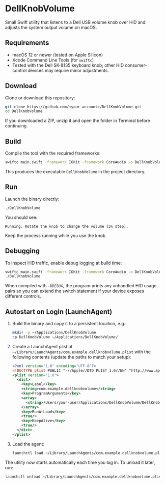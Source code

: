 # DellKnobVolume

Small Swift utility that listens to a Dell USB volume knob over HID and adjusts the system output volume on macOS.

## Requirements
- macOS 12 or newer (tested on Apple Silicon)
- Xcode Command Line Tools (for `swiftc`)
- Tested with the Dell SK-8135 keyboard knob; other HID consumer-control devices may require minor adjustments.

## Download
Clone or download this repository:

```bash
git clone https://github.com/<your-account>/DellKnobVolume.git
cd DellKnobVolume
```

If you downloaded a ZIP, unzip it and open the folder in Terminal before continuing.

## Build
Compile the tool with the required frameworks:

```bash
swiftc main.swift -framework IOKit -framework CoreAudio -o DellKnobVolume
```

This produces the executable `DellKnobVolume` in the project directory.

## Run
Launch the binary directly:

```bash
./DellKnobVolume
```

You should see:

```
Running. Rotate the knob to change the volume (5% step).
```

Keep the process running while you use the knob.

## Debugging
To inspect HID traffic, enable debug logging at build time:

```bash
swiftc main.swift -framework IOKit -framework CoreAudio -o DellKnobVolume -DDEBUG
./DellKnobVolume
```

When compiled with `-DDEBUG`, the program prints any unhandled HID usage pairs so you can extend the switch statement if your device exposes different controls.

## Autostart on Login (LaunchAgent)
1. Build the binary and copy it to a persistent location, e.g.:

   ```bash
   mkdir -p ~/Applications/DellKnobVolume
   cp DellKnobVolume ~/Applications/DellKnobVolume/
   ```

2. Create a LaunchAgent plist at `~/Library/LaunchAgents/com.example.dellknobvolume.plist` with the following contents (update the paths to match your setup):

   ```xml
   <?xml version="1.0" encoding="UTF-8"?>
   <!DOCTYPE plist PUBLIC "-//Apple//DTD PLIST 1.0//EN" "http://www.apple.com/DTDs/PropertyList-1.0.dtd">
   <plist version="1.0">
     <dict>
       <key>Label</key>
       <string>com.example.dellknobvolume</string>
       <key>ProgramArguments</key>
       <array>
         <string>/Users/your-user/Applications/DellKnobVolume/DellKnobVolume</string>
       </array>
       <key>RunAtLoad</key>
       <true/>
       <key>KeepAlive</key>
       <true/>
     </dict>
   </plist>
   ```

3. Load the agent:

   ```bash
   launchctl load ~/Library/LaunchAgents/com.example.dellknobvolume.plist
   ```

The utility now starts automatically each time you log in. To unload it later, run:

```bash
launchctl unload ~/Library/LaunchAgents/com.example.dellknobvolume.plist
```
